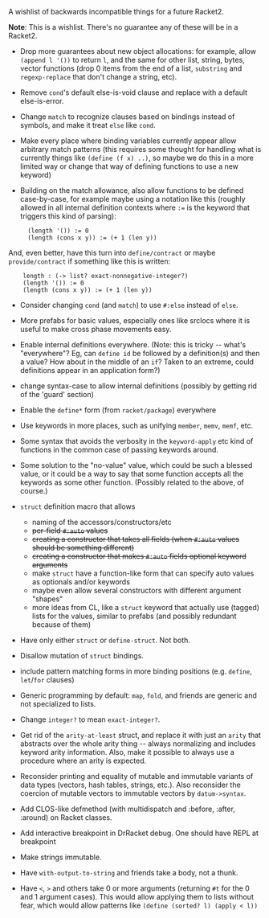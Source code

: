 A wishlist of backwards incompatible things for a future Racket2.

**Note**: This is a wishlist. There's no guarantee any of these will be in a Racket2.

* Drop more guarantees about new object allocations: for example, allow `(append l '())` to return `l`,
  and the same for other list, string, bytes, vector functions (drop 0 items from the end of a list,
  `substring` and `regexp-replace` that don't change a string, etc).

* Remove `cond`'s default else-is-void clause and replace with a default else-is-error.

* Change `match` to recognize clauses based on bindings instead of symbols, and make
  it treat `else` like `cond`.

* Make every place where binding variables currently appear allow arbitrary match patterns (this requires some thought for handling what is currently things like `(define (f x) ..)`, so maybe we do this in a more limited way or change that way of defining functions to use a new keyword)

* Building on the match allowance, also allow functions to be defined case-by-case, for example maybe using a notation like this (roughly allowed in all internal definition contexts where `:=` is the keyword that triggers this kind of parsing):

        (length '()) := 0
        (length (cons x y)) := (+ 1 (len y))

And, even better, have this turn into `define/contract` or maybe `provide/contract` if something like this is written:

        length : (-> list? exact-nonnegative-integer?)
        (length '()) := 0
        (length (cons x y)) := (+ 1 (len y))

* Consider changing `cond` (and `match`) to use `#:else` instead of `else`.

* More prefabs for basic values, especially ones like srclocs where it is useful to make cross phase
  movements easy.

* Enable internal definitions everywhere.  (Note: this is tricky -- what's "everywhere"?
  Eg, can `define id` be followed by a definition(s) and then a value?  How about in the middle
  of an `if`?  Taken to an extreme, could definitions appear in an application form?)

* change syntax-case to allow internal definitions (possibly by getting rid of the 'guard' section)

* Enable the `define*` form (from `racket/package`) everywhere

* Use keywords in more places, such as unifying `member`, `memv`, `memf`, etc.

* Some syntax that avoids the verbosity in the `keyword-apply` etc kind of functions in the common
  case of passing keywords around.

* Some solution to the "no-value" value, which could be such a blessed value, or it could be a way
  to say that some function accepts all the keywords as some other function.  (Possibly related to
  the above, of course.)

* `struct` definition macro that allows
  - naming of the accessors/constructors/etc
  - ~~per-field `#:auto` values~~
  - ~~creating a constructor that takes all fields (when `#:auto` values should be something different)~~
  - ~~creating a constructor that makes `#:auto` fields optional keyword arguments~~
  - make `struct` have a function-like form that can specify auto values as optionals and/or keywords
  - maybe even allow several constructors with different argument "shapes"
  - more ideas from CL, like a `struct` keyword that actually use (tagged) lists for the values,
    similar to prefabs (and possibly redundant because of them)

* Have only either `struct` or `define-struct`. Not both.

* Disallow mutation of `struct` bindings.

* include pattern matching forms in more binding positions (e.g. `define`, `let`/`for` clauses)

* Generic programming by default: `map`, `fold`, and friends are generic and not specialized to lists.

* Change `integer?` to mean `exact-integer?`.

* Get rid of the `arity-at-least` struct, and replace it with just an `arity` that abstracts over the
  whole arity thing -- always normalizing and includes keyword arity information.  Also, make it possible
  to always use a procedure where an arity is expected.

* Reconsider printing and equality of mutable and immutable variants of data types (vectors,
  hash tables, strings, etc.). Also reconsider the coercion of mutable vectors to immutable
  vectors by `datum->syntax`.

* Add CLOS-like defmethod (with multidispatch and :before, :after, :around) on Racket classes.

* Add interactive breakpoint in DrRacket debug. One should have REPL at breakpoint

* Make strings immutable.

* Have `with-output-to-string` and friends take a body, not a thunk.

* Have `<`, `>` and others take 0 or more arguments (returning `#t` for the 0 and 1 argument cases). This would allow applying them to lists without fear, which would allow patterns like `(define (sorted? l) (apply < l))`
